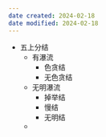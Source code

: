 ```yaml
---
date created: 2024-02-18
date modified: 2024-02-18
---
```

- 五上分结
    - 有瀑流    
        - 色贪结    
        - 无色贪结    
    - 无明瀑流
        - 掉举结   
        - 慢结    
        - 无明结
    - 
